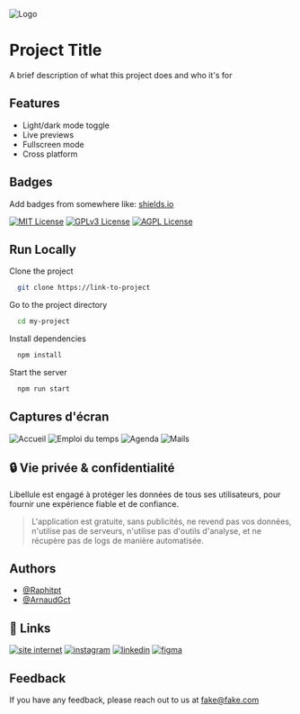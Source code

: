 
![Logo](https://dev-to-uploads.s3.amazonaws.com/uploads/articles/th5xamgrr6se0x5ro4g6.png)


# Project Title

A brief description of what this project does and who it's for


## Features

- Light/dark mode toggle
- Live previews
- Fullscreen mode
- Cross platform


## Badges

Add badges from somewhere like: [shields.io](https://shields.io/)

[![MIT License](https://img.shields.io/badge/License-MIT-green.svg)](https://choosealicense.com/licenses/mit/)
[![GPLv3 License](https://img.shields.io/badge/License-GPL%20v3-yellow.svg)](https://opensource.org/licenses/)
[![AGPL License](https://img.shields.io/badge/license-AGPL-blue.svg)](http://www.gnu.org/licenses/agpl-3.0)


## Run Locally

Clone the project

```bash
  git clone https://link-to-project
```

Go to the project directory

```bash
  cd my-project
```

Install dependencies

```bash
  npm install
```

Start the server

```bash
  npm run start
```


## Captures d'écran

![Accueil](https://github.com/LibelluleApp/LibelluleApp/blob/main/public/Accueil.png)
![Emploi du temps](https://github.com/LibelluleApp/LibelluleApp/blob/main/public/Emploi_du_temps.png)
![Agenda](https://github.com/LibelluleApp/LibelluleApp/blob/main/public/Agenda.png)
![Mails](https://github.com/LibelluleApp/LibelluleApp/blob/main/public/Mails.png)


## 🔒 Vie privée & confidentialité
Libellule est engagé à protéger les données de tous ses utilisateurs, pour fournir une expérience fiable et de confiance.

>L'application est gratuite, sans publicités, ne revend pas vos données, n'utilise pas de serveurs, n'utilise pas d'outils d'analyse, et ne récupère pas de logs de manière automatisée.


## Authors

- [@Raphitpt](https://www.github.com/ArnaudGct)
- [@ArnaudGct](https://www.github.com/Raphitpt)


## 🔗 Links
[![site internet](https://img.shields.io/badge/site%20internet-0760fb?style=for-the-badge)](https://libellule.app/)
[![instagram](https://img.shields.io/badge/Instagram-E4405F?style=for-the-badge&logo=instagram&logoColor=white)](https://instagram.com/libelluleapp)
[![linkedin](https://img.shields.io/badge/linkedin-0A66C2?style=for-the-badge&logo=linkedin&logoColor=white)](https://www.linkedin.com/in/libellule/)
[![figma](https://img.shields.io/badge/Figma-F24E1E?logo=figma&logoColor=fff&style=for-the-badge)](https://www.figma.com/design/zZKYcCDHp4bXGOJc6M65o4/Libellule?node-id=0-1&t=v9fxudCar8s8TSYq-1)


## Feedback

If you have any feedback, please reach out to us at fake@fake.com

